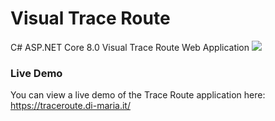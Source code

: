 # Visual Trace Route
C# ASP.NET Core 8.0 Visual Trace Route Web Application
![](https://i.imgur.com/7R7cHNk.jpg)

### Live Demo
You can view a live demo of the Trace Route application here: https://traceroute.di-maria.it/
